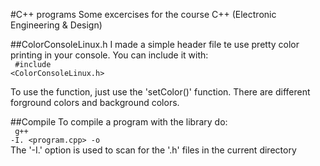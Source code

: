 #C++ programs
Some excercises for the course C++ (Electronic Engineering & Design)

##ColorConsoleLinux.h
I made a simple header file te use pretty color printing in your console.
You can include it with:<br>
<code>
#include <ColorConsoleLinux.h>
</code><br>

To use the function, just use the 'setColor()' function. There are different
forground colors and background colors.

##Compile
To compile a program with the library do:<br>
<code>
g++ -I. <program.cpp> -o <outputname>
</code><br>
The '-I.' option is used to scan for the '.h' files in the current directory<br>
